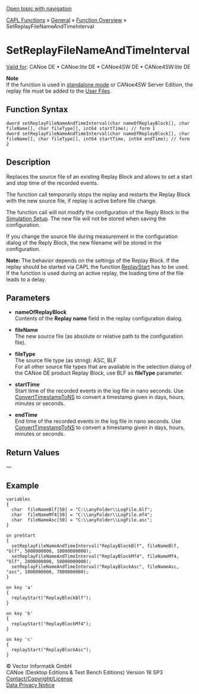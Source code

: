 [Open topic with navigation](../../../../../CANoeDEFamily.htm#Topics/CAPLFunctions/Other/Functions/CAPLfunctionSetReplayFileNameAndTimeInterval.md)

[CAPL Functions](../../CAPLfunctions.md) » [General](../CAPLGeneralStartPage.md) » [Function Overview](../CAPLfunctionsGeneralOverview.md) » SetReplayFileNameAndTimeInterval

# SetReplayFileNameAndTimeInterval

[Valid for](../../../Shared/FeatureAvailability.md): CANoe DE • CANoe:lite DE • CANoe4SW DE • CANoe4SW:lite DE

**Note**  
If the function is used in [standalone mode](../../../CANoeCANalyzer/RTSetup/StandaloneMode/StandaloneModeConcept.md) or CANoe4SW Server Edition, the replay file must be added to the [User Files](../../../CANoeCANalyzer/Ribbon/File/Options/Extensions/ExtensionsUserFiles.md).

## Function Syntax

```plaintext
dword setReplayFileNameAndTimeInterval(char nameOfReplayBlock[], char fileName[], char fileType[], int64 startTime); // form 1
dword setReplayFileNameAndTimeInterval(char nameOfReplayBlock[], char fileName[], char fileType[], int64 startTime, int64 endTime); // form 2
```

## Description

Replaces the source file of an existing Replay Block and allows to set a start and stop time of the recorded events.

The function call temporarily stops the replay and restarts the Replay Block with the new source file, if replay is active before file change.

The function call will not modify the configuration of the Reply Block in the [Simulation Setup](../../../CANoeCANalyzer/Windows/SimulationSetup/SimulationSetupWindow.md). The new file will not be stored when saving the configuration.

If you change the source file during measurement in the configuration dialog of the Reply Block, the new filename will be stored in the configuration.

**Note:** The behavior depends on the settings of the Replay Block. If the replay should be started via CAPL the function [ReplayStart](CAPLfunctionReplayStart.md) has to be used. If the function is used during an active replay, the loading time of the file leads to a delay.

## Parameters

- **nameOfReplayBlock**  
  Contents of the **Replay name** field in the replay configuration dialog.

- **fileName**  
  The new source file (as absolute or relative path to the configuration file).

- **fileType**  
  The source file type (as string): ASC, BLF  
  For all other source file types that are available in the selection dialog of the CANoe DE product Replay Block, use BLF as **fileType** parameter.

- **startTime**  
  Start time of the recorded events in the log file in nano seconds. Use [ConvertTimestampToNS](CAPLfunctionConvertTimestampToNS.md) to convert a timestamp given in days, hours, minutes or seconds.

- **endTime**  
  End time of the recorded events in the log file in nano seconds. Use [ConvertTimestampToNS](CAPLfunctionConvertTimestampToNS.md) to convert a timestamp given in days, hours, minutes or seconds.

## Return Values

—

## Example

```plaintext
variables
{
  char  fileNameBlf[50] = "C:\\anyFolder\\LogFile.blf";
  char  fileNameMf4[50] = "C:\\anyFolder\\LogFile.mf4";
  char  fileNameAsc[50] = "C:\\anyFolder\\LogFile.asc";
}

on preStart
{
  setReplayFileNameAndTimeInterval("ReplayBlockBlf", fileNameBlf, "blf", 5000000000, 10000000000);
  setReplayFileNameAndTimeInterval("ReplayBlockMf4", fileNameMf4, "blf", 2000000000, 50000000000);
  setReplayFileNameAndTimeInterval("ReplayBlockAsc", fileNameAsc, "asc", 1000000000, 7000000000);
}

on key 'a'
{
  replayStart("ReplayBlockBlf");
}

on key 'b'
{
  replayStart("ReplayBlockMf4");
}

on key 'c'
{
  replayStart("ReplayBlockAsc");
}
```

© Vector Informatik GmbH  
CANoe (Desktop Editions & Test Bench Editions) Version 18 SP3  
[Contact/Copyright/License](../../../Shared/ContactCopyrightLicense.md)  
[Data Privacy Notice](https://www.vector.com/int/en/company/get-info/privacy-policy/)
